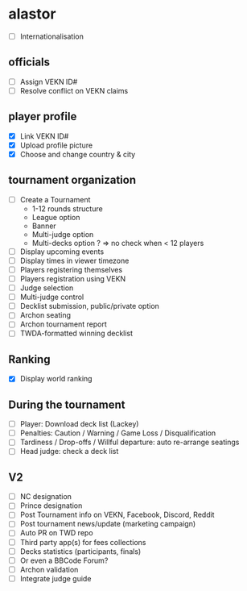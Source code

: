 # alastor

- [ ] Internationalisation

## officials

- [ ] Assign VEKN ID#
- [ ] Resolve conflict on VEKN claims

## player profile

- [x] Link VEKN ID#
- [x] Upload profile picture
- [x] Choose and change country & city

## tournament organization

- [ ] Create a Tournament
    * 1-12 rounds structure
    * League option
    * Banner
    * Multi-judge option
    * Multi-decks option ? => no check when < 12 players
- [ ] Display upcoming events
- [ ] Display times in viewer timezone
- [ ] Players registering themselves
- [ ] Players registration using VEKN
- [ ] Judge selection
- [ ] Multi-judge control
- [ ] Decklist submission, public/private option
- [ ] Archon seating
- [ ] Archon tournament report
- [ ] TWDA-formatted winning decklist

## Ranking

- [x] Display world ranking

## During the tournament

- [ ] Player: Download deck list (Lackey)
- [ ] Penalties: Caution / Warning / Game Loss / Disqualification
- [ ] Tardiness / Drop-offs / Willful departure: auto re-arrange seatings
- [ ] Head judge: check a deck list

## V2

- [ ] NC designation
- [ ] Prince designation
- [ ] Post Tournament info on VEKN, Facebook, Discord, Reddit
- [ ] Post tournament news/update (marketing campaign)
- [ ] Auto PR on TWD repo
- [ ] Third party app(s) for fees collections
- [ ] Decks statistics (participants, finals)
- [ ] Or even a BBCode Forum?
- [ ] Archon validation
- [ ] Integrate judge guide
